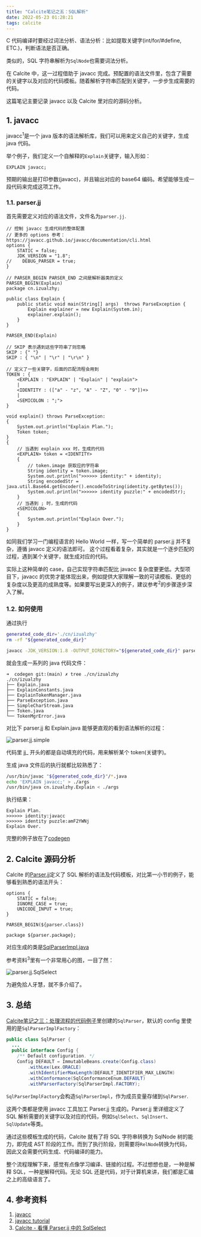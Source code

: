 ```yaml
---
title: "Calcite笔记之五：SQL解析"
date: 2022-05-23 01:28:21
tags: calcite
---
```


C 代码编译时要经过词法分析、语法分析：比如提取关键字(int/for/#define, ETC.)，判断语法是否正确。

类似的，SQL 字符串解析为`SqlNode`也需要词法分析。

在 Calcite 中，这一过程借助于 javacc 完成。预配置的语法文件里，包含了需要的关键字以及对应的代码模板。随着解析字符串匹配到关键字，一步步生成需要的代码。

这篇笔记主要记录 javacc 以及 Calcite 里对应的源码分析。

## 1. javacc

javacc<sup>1</sup>是一个 java 版本的语法解析库，我们可以用来定义自己的关键字，生成 java 代码。

举个例子，我们定义一个自解释的`Explain`关键字，输入形如：

```
EXPLAIN javacc;
```

预期的输出是打印参数(javacc)，并且输出对应的 base64 编码。希望能够生成一段代码来完成这项工作。

### 1.1. parser.jj

首先需要定义对应的语法文件，文件名为`parser.jj`.

```
// 控制 javacc 生成代码的整体配置
// 更多的 options 参考：https://javacc.github.io/javacc/documentation/cli.html
options {
    STATIC = false;
    JDK_VERSION = "1.8";
//    DEBUG_PARSER = true;
}

// PARSER_BEGIN PARSER_END 之间是解析器类的定义
PARSER_BEGIN(Explain)
package cn.izualzhy;

public class Explain {
    public static void main(String[] args)  throws ParseException {
        Explain explainer = new Explain(System.in);
        explainer.explain();
    }
}

PARSER_END(Explain)

// SKIP 表示遇到这些字符串了则忽略
SKIP : {" "}
SKIP : { "\n" | "\r" | "\r\n" }

// 定义了一些关键字，后面的匹配流程会用到
TOKEN : {
    <EXPLAIN : "EXPLAIN" | "Explain" | "explain">
    |
    <IDENTITY : (["a" - "z", "A" - "Z", "0" - "9"])+>
    |
    <SEMICOLON : ";">
}

void explain() throws ParseException:
{
    System.out.println("Explain Plan.");
    Token token;
}
{
    // 当遇到 explain xxx 时，生成的代码
    <EXPLAIN> token = <IDENTITY>
    {
        // token.image 获取应的字符串
        String identity = token.image;
        System.out.println(">>>>>> identity:" + identity);
        String encodedStr = java.util.Base64.getEncoder().encodeToString(identity.getBytes());
        System.out.println(">>>>>> identity puzzle:" + encodedStr);
    }
    // 当遇到 ; 时，生成的代码
    <SEMICOLON>
    {
        System.out.println("Explain Over.");
    }
}
```

如同我们学习一门编程语言的 Hello World 一样，写一个简单的 parser.jj 并不复杂，遵循 javacc 定义的语法即可。
这个过程看着复杂，其实就是一个逐步匹配的过程，遇到某个关键字，就生成对应的代码。

实际上这种简单的 case，自己实现字符串匹配比 javacc 复杂度要更低。大型项目下，javacc 的优势才能体现出来，例如提供大家理解一致的可读模板、更低的复杂度以及更高的成熟度等。如果要写出更深入的例子，建议参考<sup>2</sup>的步骤逐步深入了解。

### 1.2. 如何使用

通过执行

```sh
generated_code_dir='./cn/izualzhy'
rm -rf "${generated_code_dir}"

javacc -JDK_VERSION:1.8 -OUTPUT_DIRECTORY="${generated_code_dir}" parser.jj
```

就会生成一系列的 java 代码文件：

```
➜  codegen git:(main) ✗ tree ./cn/izualzhy
./cn/izualzhy
├── Explain.java
├── ExplainConstants.java
├── ExplainTokenManager.java
├── ParseException.java
├── SimpleCharStream.java
├── Token.java
└── TokenMgrError.java
```

对比下 parser.jj 和 Explain.java 能够更直观的看到语法解析的过程：

![parser.jj.simple](/assets/images/calcite/calcite/parser.jj.simple.png)

代码里 jj_ 开头的都是自动填充的代码，用来解析某个 token(关键字)。

生成 java 文件后的执行就都比较熟悉了：

```sh
/usr/bin/javac "${generated_code_dir}"/*.java
echo 'EXPLAIN javacc;' > ./args
/usr/bin/java cn.izualzhy.Explain < ./args
```

执行结果：

```
Explain Plan.
>>>>>> identity:javacc
>>>>>> identity puzzle:amF2YWNj
Explain Over.
```

完整的例子放在了[codegen](https://github.com/izualzhy/BigData-Systems/tree/main/calcite/src/main/codegen)

## 2. Calcite 源码分析

Calcite 的[Parser.jj](https://github.com/apache/calcite/blob/main/core/src/main/codegen/templates/Parser.jj)定义了 SQL 解析的语法及代码模板，对比第一小节的例子，能够看到熟悉的语法开头：

```
options {
    STATIC = false;
    IGNORE_CASE = true;
    UNICODE_INPUT = true;
}

PARSER_BEGIN(${parser.class})

package ${parser.package};
```

对应生成的类是[SqlParserImpl.java](https://github.com/izualzhy/BigData-Systems/blob/main/calcite/src/main/resources/SqlParserImpl.java)

参考资料<sup>3</sup>里有一个非常用心的图，一目了然：

![parser.jj.SqlSelect](/assets/images/calcite/parser.jj.SqlSelect.png)

为避免拾人牙慧，就不多介绍了。

## 3. 总结

[Calcite笔记之三：处理流程的代码例子](https://izualzhy.cn/calcite-example)里创建的`SqlParser`，默认的 config 里使用的是`SqlParserImplFactory`：

```java
public class SqlParser {
  ...
  public interface Config {
    /** Default configuration. */
    Config DEFAULT = ImmutableBeans.create(Config.class)
        .withLex(Lex.ORACLE)
        .withIdentifierMaxLength(DEFAULT_IDENTIFIER_MAX_LENGTH)
        .withConformance(SqlConformanceEnum.DEFAULT)
        .withParserFactory(SqlParserImpl.FACTORY);
```

`SqlParserImplFactory`会构造`SqlParserImpl`，作为成员变量存储到`SqlParser`.

这两个类都是使用 javacc 工具加工 Parser.jj 生成的。Parser.jj 里详细定义了 SQL 解析需要的关键字以及对应的代码，例如`SqlSelect`、`SqlInsert`、`SqlUpdate`等类。

通过这些模板生成的代码，Calcite 就有了将 SQL 字符串转换为 SqlNode 树的能力，即完成 AST 阶段的工作。而到了执行阶段，则需要将`RelNode`转换为代码，因此又会需要代码生成、代码编译的能力。

整个流程理解下来，感觉有点像学习编译、链接的过程。不过想想也是，一种是解释 SQL，一种是解释代码。无论 SQL 还是代码，对于计算机来讲，我们都是汇编之上的高级语言了。

## 4. 参考资料

1. [javacc](https://javacc.github.io/javacc/)
2. [javacc tutorial](https://www.cin.ufpe.br/~in1007/transparencias/MaterialApoio/javacc-tutorial.pdf)
3. [Calcite - 看懂 Parser.jj 中的 SqlSelect](https://cloud.tencent.com/developer/article/1824956)
